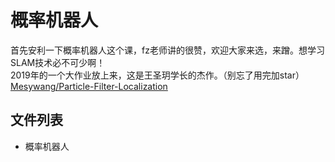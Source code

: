 # 概率机器人

首先安利一下概率机器人这个课，fz老师讲的很赞，欢迎大家来选，来蹭。想学习SLAM技术必不可少啊！  
2019年的一个大作业放上来，这是王圣玥学长的杰作。（别忘了用完加star）
[Mesywang/Particle-Filter-Localization](https://github.com/Mesywang/Particle-Filter-Localization)


## 文件列表

- 概率机器人
